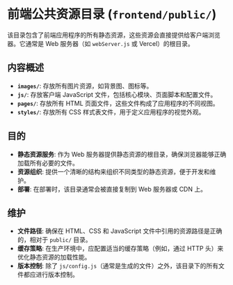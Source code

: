 # 前端公共资源目录 (`frontend/public/`)

该目录包含了前端应用程序的所有静态资源，这些资源会直接提供给客户端浏览器。它通常是 Web 服务器（如 `webServer.js` 或 Vercel）的根目录。

## 内容概述

-   **`images/`**: 存放所有图片资源，如背景图、图标等。
-   **`js/`**: 存放客户端 JavaScript 文件，包括核心模块、页面脚本和配置文件。
-   **`pages/`**: 存放所有 HTML 页面文件，这些文件构成了应用程序的不同视图。
-   **`styles/`**: 存放所有 CSS 样式表文件，用于定义应用程序的视觉外观。

## 目的

-   **静态资源服务**: 作为 Web 服务器提供静态资源的根目录，确保浏览器能够正确加载所有必要的文件。
-   **资源组织**: 提供一个清晰的结构来组织不同类型的静态资源，便于开发和维护。
-   **部署**: 在部署时，该目录通常会被直接复制到 Web 服务器或 CDN 上。

## 维护

-   **文件路径**: 确保在 HTML、CSS 和 JavaScript 文件中引用的资源路径是正确的，相对于 `public/` 目录。
-   **缓存策略**: 在生产环境中，应配置适当的缓存策略（例如，通过 HTTP 头）来优化静态资源的加载性能。
-   **版本控制**: 除了 `js/config.js`（通常是生成的文件）之外，该目录下的所有文件都应进行版本控制。
